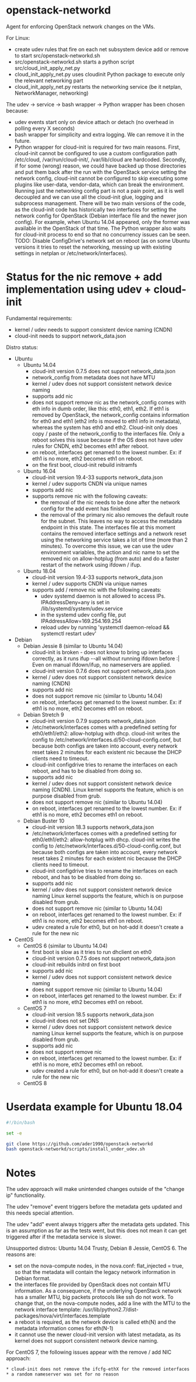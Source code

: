 # openstack-networkd
Agent for enforcing OpenStack network changes on the VMs.

For Linux:
  * create udev rules that fire on each net subsystem device add or remove to start src/openstack-networkd.sh
  * src/openstack-networkd.sh starts a python script src/cloud_init_apply_net.py
  * cloud_init_apply_net.py uses cloudinit Python package to execute only the relevant networking part
  * cloud_init_apply_net.py restarts the networking service (be it netplan, NetworkManager, networking)

The udev -> service -> bash wrapper -> Python wrapper has been chosen because:

  * udev events start only on device attach or detach (no overhead in polling every X seconds)
  * bash wrapper for simplicity and extra logging. We can remove it in the future.
  * Python wrapper for cloud-init is required for two main reasons.
    First, cloud-init cannot be configured to use a custom configuration path
    /etc/cloud, /var/run/cloud-init/, /var/lib/cloud are hardcoded.
    Secondly, if for some (wrong) reason, we could have backed up those directories and put them back after the run with
    the OpenStack service setting the network config, cloud-init cannot be configured to skip executing some plugins like
    user-data, vendor-data, which can break the environment.
    Running just the networking config part is not a pain point, as it is well decoupled and we can use all the cloud-init glue,
    logging and subprocess management. There will be two main versions of the code, as the cloud-init code has historically two
    interfaces for setting the network config for OpenStack (Debian interface file and the newer json config).
    For example, when Ubuntu 14.04 appeared, only the former was available in the OpenStack of that time.
    The Python wrapper also waits for cloud-init process to end so that no concurrency issues can be seen.
    TODO: Disable ConfigDrive's network set on reboot (as on some Ubuntu versions it tries to reset the networking, messing up with
    existing settings in netplan or /etc/network/interfaces).

# Status for the nic remove + add implementation using udev + cloud-init

Fundamental requirements:

  * kernel / udev needs to support consistent device naming (CNDN)
  * cloud-init needs to support network_data.json

Distro status:

  * Ubuntu
    * Ubuntu 14.04
      * cloud-init version 0.7.5 does not support network_data.json
      * network_config from metadata does not have MTU
      * kernel / udev does not support consistent network device naming
      * supports add nic
      * does not support remove nic as the network_config comes with eth<N> info in dumb order,
        like this: eth0, eth1, eth2. If eth1 is removed by OpenStack, the network_config contains
        information for eth0 and eth1 (eth2 info is moved to eth1 info in metadata),
        whereas the system has eth0 and eth2.
        Cloud-init only does copy / paste of the network_config to the interfaces file.
        Only a reboot solves this issue because if the OS does not have udev rules for CNDN, eth2 becomes eth1 after reboot.
      * on reboot, interfaces get renamed to the lowest number. Ex: if eth1 is no more, eth2 becomes eth1 on reboot.
      * on the first boot, cloud-init rebuild initramfs
    * Ubuntu 16.04
      * cloud-init version 19.4-33 supports network_data.json
      * kernel / udev supports CNDN via unique names
      * supports add nic
      * supports remove nic with the following caveats:
        * the removal of the nic needs to be done after the network config for the add event has finished
        * the removal of the primary nic also removes the default route for the subnet.
          This leaves no way to access the metadata endpoint in this state.
          The interfaces file at this moment contains the removed interface settings and a network reset using the networking
          service takes a lot of time (more than 2 minutes). To overcome this issue, we can use the udev environment variables,
          the action and nic name to set the removed nic on allow-hotplug (from auto) and do a faster restart of the network
          using ifdown / ifup.
    * Ubuntu 18.04
      * cloud-init version 19.4-33 supports network_data.json
      * kernel / udev supports CNDN via unique names
      * supports add / remove nic with the following caveats:
        * udev systemd daemon is not allowed to access IPs. IPAddressDeny=any is set in /lib/systemd/system/udev.service
        * in the systemd udev config file, put IPAddressAllow=169.254.169.254
        * reload udev by running 'systemctl daemon-reload && systemctl restart udev'
  * Debian
    * Debian Jessie 8 (similar to Ubuntu 14.04)
      * cloud-init is broken - does not know to bring up interfaces correctly, as it runs ifup --all without running ifdown before :|
        Even on manual ifdown/ifup, no nameservers are applied.
      * cloud-init version 0.7.6 does not support network_data.json
      * kernel / udev does not support consistent network device naming (CNDN)
      * supports add nic
      * does not support remove nic (similar to Ubuntu 14.04)
      * on reboot, interfaces get renamed to the lowest number. Ex: if eth1 is no more, eth2 becomes eth1 on reboot.
    * Debian Stretch 9
      * cloud-init version 0.7.9 supports network_data.json
      * /etc/network/interfaces comes with a predefined setting for eth0/eth1/eth2: allow-hotplug with dhcp.
        cloud-init writes the config to /etc/network/interfaces.d/50-cloud-config.conf, but because both configs are taken
        into account, every network reset takes 2 minutes for each existent nic because the DHCP clients need to timeout.
      * cloud-init configdrive tries to rename the interfaces on each reboot, and has to be disabled from doing so.
      * supports add nic
      * kernel / udev does not support consistent network device naming (CNDN).
        Linux kernel supports the feature, which is on purpose disabled from grub.
      * does not support remove nic (similar to Ubuntu 14.04)
      * on reboot, interfaces get renamed to the lowest number. Ex: if eth1 is no more, eth2 becomes eth1 on reboot.
    * Debian Buster 10
      * cloud-init version 18.3 supports network_data.json
      * /etc/network/interfaces comes with a predefined setting for eth0/eth1/eth2: allow-hotplug with dhcp.
        cloud-init writes the config to /etc/network/interfaces.d/50-cloud-config.conf, but because both configs are taken
        into account, every network reset takes 2 minutes for each existent nic because the DHCP clients need to timeout.
      * cloud-init configdrive tries to rename the interfaces on each reboot, and has to be disabled from doing so.
      * supports add nic
      * kernel / udev does not support consistent network device naming
        Linux kernel supports the feature, which is on purpose disabled from grub.
      * does not support remove nic (similar to Ubuntu 14.04)
      * on reboot, interfaces get renamed to the lowest number. Ex: if eth1 is no more, eth2 becomes eth1 on reboot.
      * udev created a rule for eth0, but on hot-add it doesn't create a rule for the new nic
  * CentOS
    * CentOS 6 (similar to Ubuntu 14.04)
      * first boot is slow as it tries to run dhclient on eth0
      * cloud-init version 0.7.5 does not support network_data.json
      * cloud-init rebuilds initrd on first boot
      * supports add nic
      * kernel / udev does not support consistent network device naming
      * does not support remove nic (similar to Ubuntu 14.04)
      * on reboot, interfaces get renamed to the lowest number. Ex: if eth1 is no more, eth2 becomes eth1 on reboot.
    * CentOS 7
      * cloud-init version 18.5 supports network_data.json
      * cloud-init does not set DNS
      * kernel / udev does not support consistent network device naming
        Linux kernel supports the feature, which is on purpose disabled from grub.
      * supports add nic
      * does not support remove nic
      * on reboot, interfaces get renamed to the lowest number. Ex: if eth1 is no more, eth2 becomes eth1 on reboot.
      * udev created a rule for eth0, but on hot-add it doesn't create a rule for the new nic
    * CentOS 8


# Userdata example for Ubuntu 18.04

```bash
#!/bin/bash

set -e

git clone https://github.com/ader1990/openstack-networkd
bash openstack-networkd/scripts/install_under_udev.sh

```

# Notes

The udev approach will make unintended changes outside of the "change ip" functionality.

The udev "remove" event triggers before the metadata gets updated and this needs special attention.

The udev "add" event always triggers after the metadata gets updated. This is an assumption
as far as the tests went, but this does not mean it can get triggered after
if the metadata service is slower.

Unsupported distros: Ubuntu 14.04 Trusty, Debian 8 Jessie, CentOS 6. The reasons are:

  * set on the nova-compute nodes, in the nova.conf: flat_injected = true, so that the metadata will contain the legacy
    network information in Debian format.
  * the interfaces file provided by OpenStack does not contain MTU information.
    As a consequence, if the underlying OpenStack network has a smaller MTU, big packets protocols like ssh do not work.
    To change that, on the nova-compute nodes, add a line with the MTU to the network interface template:
    /usr/lib/python2.7/dist-packages/nova/virt/interfaces.template
  * a reboot is required, as the network device is called eth(N) and the metadata information
    comes for eth(N-1)
  * it cannot use the newer cloud-init version with latest metadata, as its kernel does not support
    consistent network device naming.

For CentOS 7, the following issues appear with the remove / add NIC approach:

    * cloud-init does not remove the ifcfg-ethX for the removed interfaces
    * a random nameserver was set for no reason

